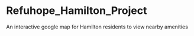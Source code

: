 # Refuhope_Hamilton_Project
An interactive google map for Hamilton residents to view nearby amenities  
